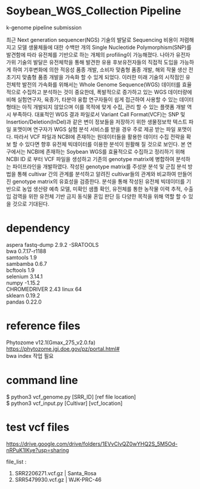 # Soybean_WGS_Collection Pipeline
k-genome pipeline submission </br>


 최근 Next generation sequencer(NGS) 기술의 발달로 Sequencing 비용이 저렴해지고 모델 생물체들에 대한 수백만 개의 Single Nucleotide Polymorphism(SNP)를 발견함에 따라 유전체를 기반으로 하는 개체의 profiling이 가능해졌다. 나아가 유전자 가위 기술의 발달은 유전체학을 통해 발견한 유용 후보유전자들의 직접적 도입을 가능하게 하여 기후변화에 의한 적응성 품종 개발, 소비자 맞춤형 품종 개발, 해외 작물 생산 전초기지 맞춤형 품종 개발을 가속화 할 수 있게 되었다. 이러한 미래 기술의 시작점인 유전체학 발전의 가속화를 위해서는 Whole Genome Sequence(WGS) 데이터를 효율적으로 수집하고 분석하는 것이 중요한데, 폭발적으로 증가하고 있는 WGS 데이터량에 비해 실험연구자, 육종가, 타분야 융합 연구자들이 쉽게 접근하여 사용할 수 있는 데이터 형태는 아직 개발되지 않았으며 이를 목적에 맞게 수집, 관리 할 수 있는 플랫폼 개발 역시 부족하다. 대표적인 WGS 결과 파일로서 Variant Call Format(VCF)는 SNP 및 Insertion/Deletion(InDel)과 같은 변이 정보들을 저장하기 위한 생물정보학 텍스트 파일 포맷이며 연구자가 WGS 실험 분석 서비스를 받을 경우 주로 제공 받는 파일 포맷이다. 따라서 VCF 파일과 NCBI에 존재하는 원데이터들을 활용한 데이터 수집 전략을 확보 할 수 있다면 향후 유전체 빅데이터를 이용한 분석이 원활해 질 것으로 보인다. 본 연구에서는 NCBI에 존재하는 Soybean WGS를 효율적으로 수집하고 정리하기 위해 NCBI ID 로 부터 VCF 파일을 생성하고 기존의 genotype matrix에 병합하여 분석하는 파이프라인을 개발하였다. 작성된 genotype matrix를 주성분 분석 및 군집 분석 방법을 통해 cultivar 간의 관계를 분석하고 알려진 cultivar들의 관계와 비교하여 만들어진 genotype matrix의 유효성을 검증한다. 분석을 통해 작성된 유전체 빅데이터를 기반으로 농업 생산량 예측 모델, 미확인 샘플 확인, 유전체를 통한 농작물 이력 추적, 수출입 검역을 위한 유전체 기반 금지 동식물 혼입 판단 등 다양한 목적을 위해 역할 할 수 있을 것으로 기대된다.

# dependency

aspera fastq-dump 2.9.2 -SRATOOLS </br>
bwa 0.7.17-r1188 </br>
samtools 1.9 </br>
sambamba 0.6.7 </br>
bcftools 1.9 </br>
selenium 3.14.1 </br>
numpy -1.15.2 </br>
CHROMEDRIVER 2.43 linux 64 </br>
sklearn 0.19.2 </br>
pandas 0.22.0 </br>

# reference files
Phytozome v12.1(Gmax_275_v2.0.fa) https://phytozome.jgi.doe.gov/pz/portal.html# </br>
bwa index 작업 필요 </br>

# command line 
$ python3 vcf_genome.py [SRR_ID] [ref file location] </br>
$ python3 vcf_input.py [Cultivar] [vcf_location]

# test vcf files

https://drive.google.com/drive/folders/1EVvClvQZ0wYHQ2S_5M5Od-nRPuK1IKye?usp=sharing </br>

file_list : 
1. SRR2206271.vcf.gz | Santa_Rosa
2. SRR5479930.vcf.gz | WJK-PRC-46
